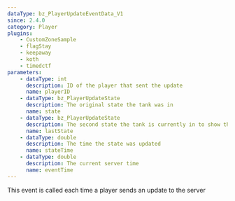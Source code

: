 ```yaml
---
dataType: bz_PlayerUpdateEventData_V1
since: 2.4.0
category: Player
plugins:
    - CustomZoneSample
    - flagStay
    - keepaway
    - koth
    - timedctf
parameters:
    - dataType: int
      description: ID of the player that sent the update
      name: playerID
    - dataType: bz_PlayerUpdateState
      description: The original state the tank was in
      name: state
    - dataType: bz_PlayerUpdateState
      description: The second state the tank is currently in to show there was an update
      name: lastState
    - dataType: double
      description: The time the state was updated
      name: stateTime
    - dataType: double
      description: The current server time
      name: eventTime
---
```


This event is called each time a player sends an update to the server
